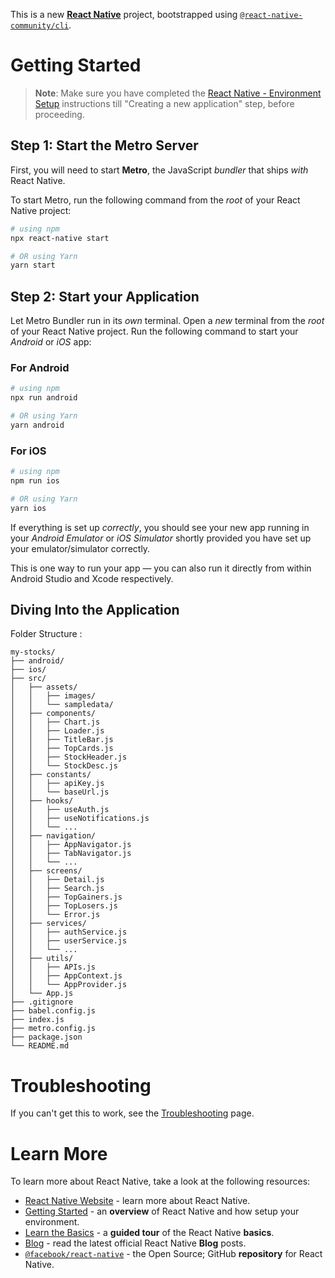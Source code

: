 This is a new [**React Native**](https://reactnative.dev) project, bootstrapped using [`@react-native-community/cli`](https://github.com/react-native-community/cli).

# Getting Started

>**Note**: Make sure you have completed the [React Native - Environment Setup](https://reactnative.dev/docs/environment-setup) instructions till "Creating a new application" step, before proceeding.

## Step 1: Start the Metro Server

First, you will need to start **Metro**, the JavaScript _bundler_ that ships _with_ React Native.

To start Metro, run the following command from the _root_ of your React Native project:

```bash
# using npm
npx react-native start

# OR using Yarn
yarn start
```

## Step 2: Start your Application

Let Metro Bundler run in its _own_ terminal. Open a _new_ terminal from the _root_ of your React Native project. Run the following command to start your _Android_ or _iOS_ app:

### For Android

```bash
# using npm
npx run android

# OR using Yarn
yarn android
```

### For iOS

```bash
# using npm
npm run ios

# OR using Yarn
yarn ios
```

If everything is set up _correctly_, you should see your new app running in your _Android Emulator_ or _iOS Simulator_ shortly provided you have set up your emulator/simulator correctly.

This is one way to run your app — you can also run it directly from within Android Studio and Xcode respectively.


## Diving Into the Application

Folder Structure : 
```
my-stocks/
├── android/
├── ios/
├── src/
│   ├── assets/
│   │   ├── images/
│   │   └── sampledata/
│   ├── components/
│   │   ├── Chart.js
│   │   ├── Loader.js
│   │   ├── TitleBar.js
│   │   ├── TopCards.js
│   │   ├── StockHeader.js
│   │   └── StockDesc.js
│   ├── constants/
│   │   ├── apiKey.js
│   │   └── baseUrl.js
│   ├── hooks/
│   │   ├── useAuth.js
│   │   ├── useNotifications.js
│   │   └── ...
│   ├── navigation/
│   │   ├── AppNavigator.js
│   │   ├── TabNavigator.js
│   │   └── ...
│   ├── screens/
│   │   ├── Detail.js
│   │   ├── Search.js
│   │   ├── TopGainers.js
│   │   ├── TopLosers.js
│   │   └── Error.js
│   ├── services/
│   │   ├── authService.js
│   │   ├── userService.js
│   │   └── ...
│   ├── utils/
│   │   ├── APIs.js
│   │   ├── AppContext.js
│   │   └── AppProvider.js
│   └── App.js
├── .gitignore
├── babel.config.js
├── index.js
├── metro.config.js
├── package.json
└── README.md
```


# Troubleshooting

If you can't get this to work, see the [Troubleshooting](https://reactnative.dev/docs/troubleshooting) page.

# Learn More

To learn more about React Native, take a look at the following resources:

- [React Native Website](https://reactnative.dev) - learn more about React Native.
- [Getting Started](https://reactnative.dev/docs/environment-setup) - an **overview** of React Native and how setup your environment.
- [Learn the Basics](https://reactnative.dev/docs/getting-started) - a **guided tour** of the React Native **basics**.
- [Blog](https://reactnative.dev/blog) - read the latest official React Native **Blog** posts.
- [`@facebook/react-native`](https://github.com/facebook/react-native) - the Open Source; GitHub **repository** for React Native.
